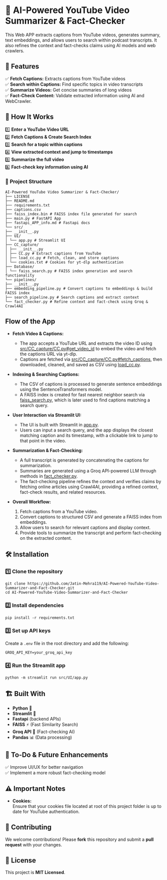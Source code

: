 # 🎥 AI-Powered YouTube Video Summarizer & Fact-Checker

This Web APP extracts captions from YouTube videos, generates summary, text embeddings, and allows users to search within podcast transcripts. It also refines the context and fact-checks claims using AI models and web crawlers.


## 🚀 **Features**

✅ **Fetch Captions:** Extracts captions from YouTube videos  
✅ **Search within Captions:** Find specific topics in video transcripts  
✅ **Summarize Videos:** Get concise summaries of long videos  
✅ **Fact-Check Content:** Validate extracted information using AI and WebCrawler.

## 🎯 **How It Works**

1️⃣ **Enter a YouTube Video URL**  
2️⃣ **Fetch Captions & Create Search Index**  
3️⃣ **Search for a topic within captions**  
4️⃣ **View extracted context and jump to timestamps**  
5️⃣ **Summarize the full video**  
6️⃣ **Fact-check key information using AI**

### 📂 **Project Structure**
```
AI-Powered YouTube Video Summarizer & Fact-Checker/
├── LICENSE
├── README.md
├── requirements.txt
├── captions.csv
├── faiss_index.bin # FAISS index file generated for search
├── main.py # FastAPI App 
├── fastapi_APP_info.md # Fastapi docs
└── src/
├── __init__.py
├── UI/
│ └── app.py # Streamlit UI
├── CC_capture/
│ ├── __init__.py
│ ├── CC.py # Extract captions from YouTube
│ ├── load_cc.py # Fetch, clean, and store captions
│ └── cookies.txt # Cookies for yt-dlp authentication
├── Database/
│ └── faiss_search.py # FAISS index generation and search functionality
└── pipelines/
├── __init__.py
├── embedding_pipeline.py # Convert captions to embeddings & build FAISS index
├── search_pipeline.py # Search captions and extract context
└── fact_checker.py # Refine context and fact-check using Groq & Crawl4AI
```
## Flow of the App


-   **Fetch Video & Captions:**
    
    -   The app accepts a YouTube URL and extracts the video ID using  [src/CC_capture/CC.py#get_video_id](src/CC_capture/CC.py)  to embed the video and fetch the captions URL via yt-dlp.
    -   Captions are fetched via  [src/CC_capture/CC.py#fetch_captions](src/CC_capture/CC.py), then downloaded, cleaned, and saved as CSV using  [load_cc.py](src/CC_capture/load_cc.py).
-   **Indexing & Searching Captions:**
    
    -   The CSV of captions is processed to generate sentence embeddings using the SentenceTransformers model.
    -   A FAISS index is created for fast nearest neighbor search via  [faiss_search.py](src/Database/faiss_search.py), which is later used to find captions matching a search query.
-   **User Interaction via Streamlit UI:**
    
    -   The UI is built with Streamlit in  [app.py](src/UI/app.py).
    -   Users can input a search query, and the app displays the closest matching caption and its timestamp, with a clickable link to jump to that point in the video.
-   **Summarization & Fact-Checking:**
    
    -   A full transcript is generated by concatenating the captions for summarization.
    -   Summaries are generated using a Groq API-powered LLM through methods in  [fact_checker.py](src/pipelines/fact_checker.py).
    -   The fact-checking pipeline refines the context and verifies claims by fetching online articles using Crawl4AI, providing a refined context, fact-check results, and related resources.
-   **Overall Workflow:**
    
    1.  Fetch captions from a YouTube video.
    2.  Convert captions to structured CSV and generate a FAISS index from embeddings.
    3.  Allow users to search for relevant captions and display context.
    4.  Provide tools to summarize the transcript and perform fact-checking on the extracted content.

## 🛠️ **Installation**

### **1️⃣ Clone the repository**

```
git clone https://github.com/Jatin-Mehra119/AI-Powered-YouTube-Video-Summarizer-and-Fact-Checker.git
cd AI-Powered-YouTube-Video-Summarizer-and-Fact-Checker
```
### **2️⃣ Install dependencies**

```
pip install -r requirements.txt
```

### **3️⃣ Set up API keys**

Create a `.env` file in the root directory and add the following:

```
GROQ_API_KEY=your_groq_api_key
```

### **4️⃣ Run the Streamlit app**
```
python -m streamlit run src/UI/app.py
```

## 🏗️ **Built With**

-   **Python** 🐍
-   **Streamlit** 🎨
- **Fastapi** (backend APIs)
-   **FAISS** ⚡ (Fast Similarity Search)
-   **Groq API** 🤖 (Fact-checking AI)
-   **Pandas** 📊 (Data processing)

## 📌 **To-Do & Future Enhancements**

✅ Improve UI/UX for better navigation    
✅ Implement a more robust fact-checking model


## ⚠️ Important Notes

-   **Cookies:**  
    Ensure that your cookies file located at root of this project folder is up to date for YouTube authentication.

## 🤝 **Contributing**

We welcome contributions! Please **fork** this repository and submit a **pull request** with your changes.

## 📝 **License**

This project is **MIT Licensed**.
   
